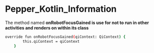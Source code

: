 # Pepper_Kotlin_Information



The method named **onRobotFocusGained is use for not to run in other activities and renders on within its class**
``` bash
override fun onRobotFocusGained(qiContext: QiContext) {
        this.qiContext = qiContext
    }
```

